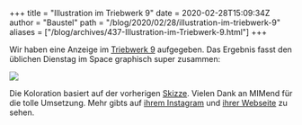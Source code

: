 +++
title = "Illustration im Triebwerk 9"
date = 2020-02-28T15:09:34Z
author = "Baustel"
path = "/blog/2020/02/28/illustration-im-triebwerk-9"
aliases = ["/blog/archives/437-Illustration-im-Triebwerk-9.html"]
+++

Wir haben eine Anzeige im [Triebwerk
9](https://www.startnext.com/triebwerk-9) aufgegeben. Das Ergebnis fasst
den üblichen Dienstag im Space graphisch super zusammen:

![](/media/AnzeigeTriebwerkinFarbpaletteMIMend..serendipityThumbSmall.serendipityThumb.jpg)

Die Koloration basiert auf der vorherigen
[Skizze](/media/AnzeigeTriebwerksketchMIMend..PNG).
Vielen Dank an MIMend für die tolle Umsetzung. Mehr gibts auf [ihrem
Instagram](https://www.instagram.com/mim.end/) und [ihrer
Webseite](https://www.mimend.com/) zu sehen.

